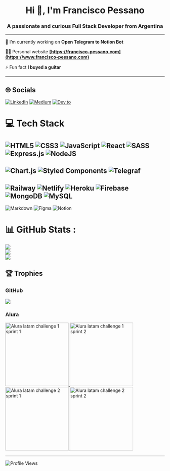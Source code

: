 <!-- NEW -->

<h1 align="center">Hi 👋, I'm Francisco Pessano</h1>
<h3 align="center">A passionate and curious Full Stack Developer from Argentina</h3>

---

🔭 I’m currently working on **Open Telegram to Notion Bot**

👨‍💻 Personal website **[https://francisco-pessano.com](https://www.francisco-pessano.com)**

⚡ Fun fact **I buyed a guitar**

---

## 🌐 Socials
[![LinkedIn](https://img.shields.io/badge/LinkedIn-0077B5?style=for-the-badge&logo=linkedin&logoColor=white`)](https://linkedin.com/in/francisco-pessano) 
[![Medium](https://img.shields.io/badge/Medium-12100E?style=for-the-badge&logo=medium&logoColor=white
)](https://medium.com/@romeoP)
[![Dev.to](https://img.shields.io/badge/dev.to-0A0A0A?style=for-the-badge&logo=devdotto&logoColor=white)](https://dev.to/franpcode)
# 💻 Tech Stack
![HTML5](https://img.shields.io/badge/html5-%23E34F26.svg?style=for-the-badge&logo=html5&logoColor=white)
![CSS3](https://img.shields.io/badge/css3-%231572B6.svg?style=for-the-badge&logo=css3&logoColor=white)
![JavaScript](https://img.shields.io/badge/javascript-%23323330.svg?style=for-the-badge&logo=javascript&logoColor=%23F7DF1E)
![React](https://img.shields.io/badge/react-%2320232a.svg?style=for-the-badge&logo=react&logoColor=%2361DAFB) 
![SASS](https://img.shields.io/badge/SASS-hotpink.svg?style=for-the-badge&logo=SASS&logoColor=white)
![Express.js](https://img.shields.io/badge/express.js-%23404d59.svg?style=for-the-badge&logo=express&logoColor=%2361DAFB) 
![NodeJS](https://img.shields.io/badge/node.js-6DA55F?style=for-the-badge&logo=node.js&logoColor=white)
---
![Chart.js](https://img.shields.io/badge/chart.js-F5788D.svg?style=for-the-badge&logo=chart.js&logoColor=white)
![Styled Components](https://img.shields.io/badge/styled--components-DB7093?style=for-the-badge&logo=styled-components&logoColor=white)
![Telegraf](https://img.shields.io/badge/Telegraf-2CA5E0?style=for-the-badge&logo=telegram&logoColor=white)
---
![Railway](https://img.shields.io/badge/railway-000000.svg?style=for-the-badge&logo=railway&logoColor=#00C7B7) 
![Netlify](https://img.shields.io/badge/netlify-%23000000.svg?style=for-the-badge&logo=netlify&logoColor=#00C7B7) 
![Heroku](https://img.shields.io/badge/heroku-%23430098.svg?style=for-the-badge&logo=heroku&logoColor=white) 
![Firebase](https://img.shields.io/badge/firebase-%23039BE5.svg?style=for-the-badge&logo=firebase)
![MongoDB](https://img.shields.io/badge/MongoDB-%234ea94b.svg?style=for-the-badge&logo=mongodb&logoColor=white) 
![MySQL](https://img.shields.io/badge/mysql-%2300f.svg?style=for-the-badge&logo=mysql&logoColor=white) 	
---
![Markdown](https://img.shields.io/badge/markdown-%23000000.svg?style=for-the-badge&logo=markdown&logoColor=white)
![Figma](https://img.shields.io/badge/figma-%23F24E1E.svg?style=for-the-badge&logo=figma&logoColor=white) 
![Notion](https://img.shields.io/badge/Notion-%23000000.svg?style=for-the-badge&logo=notion&logoColor=white)
# 📊 GitHub Stats :
![](https://github-readme-stats.vercel.app/api?username=FranP-Code&theme=nord&hide_border=false&include_all_commits=false&count_private=false)<br/>
![](https://github-readme-streak-stats.herokuapp.com/?user=FranP-Code&theme=nord&hide_border=false)<br/>
![](https://github-readme-stats.vercel.app/api/top-langs/?username=FranP-Code&theme=nord&hide_border=false&include_all_commits=false&count_private=false&layout=compact)

## 🏆 Trophies

### GitHub
![](https://github-profile-trophy.vercel.app/?username=FranP-Code&theme=nord&no-frame=false&no-bg=false&margin-w=4)

### Alura

<a width="200"  href="https://github.com/alura-challenges/challenge-one-encriptador-latam">
    <img width="200" src="https://user-images.githubusercontent.com/76450203/173404709-d82dff0a-888c-4570-aa5d-4c89f888fb4d.png" alt="Alura latam challenge 1 sprint 1">
</a>
<a width="200" href="https://github.com/alura-challenges/challenge-one-juego-ahorcado">
    <img width="200" src="https://user-images.githubusercontent.com/76450203/173405218-f916a89c-1625-49d3-bca4-26810a8a62df.png" alt="Alura latam challenge 1 sprint 2">
</a>
<a width="200" href="https://github.com/alura-challenges/challenge-one-portafolio-latam">
    <img width="200" src="https://user-images.githubusercontent.com/76450203/194310602-5e056576-fca4-4069-b06b-7131176f998b.png" alt="Alura latam challenge 2 sprint 1">
</a>
<a width="200" href="https://github.com/alura-challenges/challenge-one-alurageek-latam">
    <img width="200" src="https://user-images.githubusercontent.com/76450203/194550707-7cb30a51-7fd1-42ac-9880-46e2a9196a06.png" alt="Alura latam challenge 2 sprint 2">
</a>


---
![Profile Views](https://komarev.com/ghpvc/?username=FranP-Code&style=for-the-badge&color=red)
